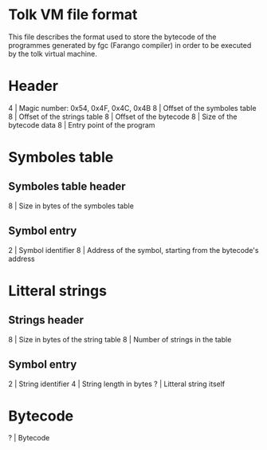 Tolk VM file format
===================

This file describes the format used to store the bytecode of the programmes
generated by fgc (Farango compiler) in order to be executed by the tolk virtual
machine.

Header
======

4  | Magic number: 0x54, 0x4F, 0x4C, 0x4B
8  | Offset of the symboles table
8  | Offset of the strings table
8  | Offset of the bytecode
8  | Size of the bytecode data
8  | Entry point of the program

Symboles table
==============

Symboles table header
---------------------

8  | Size in bytes of the symboles table

Symbol entry
------------

2  | Symbol identifier
8  | Address of the symbol, starting from the bytecode's address

Litteral strings
================

Strings header
--------------

8  | Size in bytes of the string table
8  | Number of strings in the table

Symbol entry
------------

2  | String identifier
4  | String length in bytes
?  | Litteral string itself

Bytecode
========

?  | Bytecode
